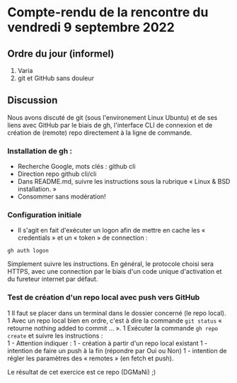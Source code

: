 # Compte-rendu de la rencontre du vendredi 9 septembre 2022

## Ordre du jour (informel)

1. Varia
2. git et GitHub sans douleur

## Discussion

Nous avons discuté de git (sous l'environement Linux Ubuntu) et de ses liens avec GitHub par le biais de gh, l'interface CLI de connexion et de création de (remote) repo directement à la ligne de commande.

### Installation de gh :
* Recherche Google, mots clés : github cli
* Direction repo github cli/cli
* Dans README.md, suivre les instructions sous la rubrique « Linux & BSD installation. »
* Consommer sans modération!

### Configuration initiale
* Il s'agit en fait d'exécuter un logon afin de mettre en cache les « credentials » et un « token » de connection :
```
gh auth logon
```
Simplement suivre les instructions. En général, le protocole choisi sera HTTPS, avec une connection par le biais d'un code unique d'activation et du fureteur internet par défaut.

### Test de création d'un repo local avec push vers GitHub
1 Il faut se placer dans un terminal dans le dossier concerné (le repo local).
1 Avec un repo local bien en ordre, c'est à dire la commande ```git status``` « retourne nothing added to commit ... ».
1 Exécuter la commande ```gh repo create``` et suivre les instructions :<br>
1 - Attention indiquer :
1 - création à partir d'un repo local existant
1 - intention de faire un push à la fin (répondre par Oui ou Non)
1 - intention de régler les paramètres des « remotes » (en fetch et push).

Le résultat de cet exercice est ce repo (DGMaNi) ;)
